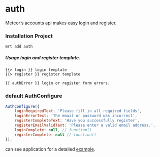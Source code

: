 auth
=======
Meteor’s accounts api makes easy login and register. 


### Installation Project
    mrt add auth

##### Usage login and register template.

    {{> login }} login template 
    {{> register }} register template 
    
    {{ authError }} login or register form errors.
    
### default AuthConfigure 
```javascript
AuthConfigure({
    loginRequiredText: 'Please fill in all required fields',
    loginErrorText: 'The email or password was incorrect',
    registerCompleteText: 'Have you successfully register',
    registerEmailValidText: 'Please enter a valid email address.',
    loginComplete: null, // function()
    registerComplete: null // function() 
});   
```
can see application for a detailed [example](https://github.com/waydin/auth/tree/master/example).
